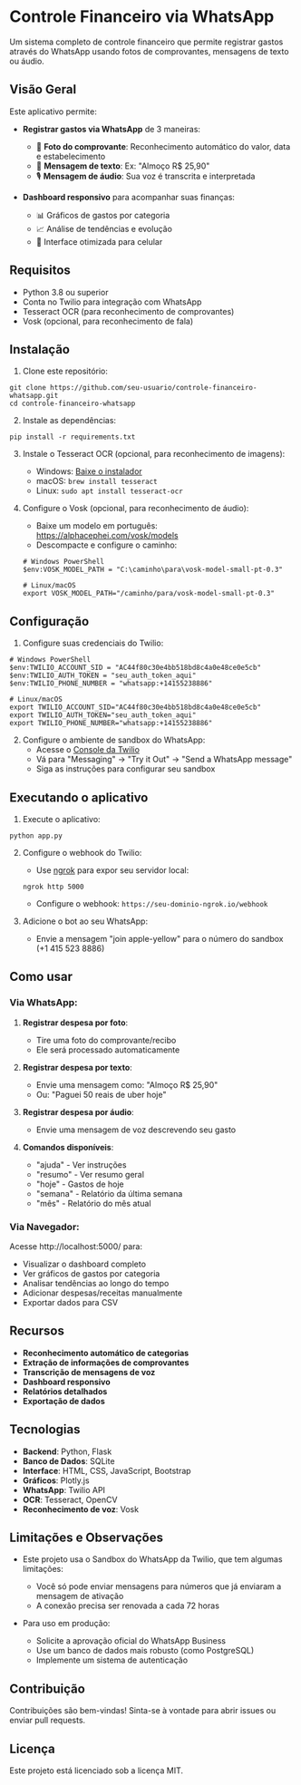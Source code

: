 # Controle Financeiro via WhatsApp

Um sistema completo de controle financeiro que permite registrar gastos através do WhatsApp usando fotos de comprovantes, mensagens de texto ou áudio.

## Visão Geral

Este aplicativo permite:

- **Registrar gastos via WhatsApp** de 3 maneiras:
  - 📸 **Foto do comprovante**: Reconhecimento automático do valor, data e estabelecimento
  - 💬 **Mensagem de texto**: Ex: "Almoço R$ 25,90" 
  - 🎙️ **Mensagem de áudio**: Sua voz é transcrita e interpretada

- **Dashboard responsivo** para acompanhar suas finanças:
  - 📊 Gráficos de gastos por categoria
  - 📈 Análise de tendências e evolução
  - 📱 Interface otimizada para celular

## Requisitos

- Python 3.8 ou superior
- Conta no Twilio para integração com WhatsApp
- Tesseract OCR (para reconhecimento de comprovantes)
- Vosk (opcional, para reconhecimento de fala)

## Instalação

1. Clone este repositório:
```
git clone https://github.com/seu-usuario/controle-financeiro-whatsapp.git
cd controle-financeiro-whatsapp
```

2. Instale as dependências:
```
pip install -r requirements.txt
```

3. Instale o Tesseract OCR (opcional, para reconhecimento de imagens):
   - Windows: [Baixe o instalador](https://github.com/UB-Mannheim/tesseract/wiki)
   - macOS: `brew install tesseract`
   - Linux: `sudo apt install tesseract-ocr`

4. Configure o Vosk (opcional, para reconhecimento de áudio):
   - Baixe um modelo em português: https://alphacephei.com/vosk/models
   - Descompacte e configure o caminho:
   ```
   # Windows PowerShell
   $env:VOSK_MODEL_PATH = "C:\caminho\para\vosk-model-small-pt-0.3"
   
   # Linux/macOS
   export VOSK_MODEL_PATH="/caminho/para/vosk-model-small-pt-0.3"
   ```

## Configuração

1. Configure suas credenciais do Twilio:
```
# Windows PowerShell
$env:TWILIO_ACCOUNT_SID = "AC44f80c30e4bb518bd8c4a0e48ce0e5cb"
$env:TWILIO_AUTH_TOKEN = "seu_auth_token_aqui"
$env:TWILIO_PHONE_NUMBER = "whatsapp:+14155238886"

# Linux/macOS
export TWILIO_ACCOUNT_SID="AC44f80c30e4bb518bd8c4a0e48ce0e5cb"
export TWILIO_AUTH_TOKEN="seu_auth_token_aqui"
export TWILIO_PHONE_NUMBER="whatsapp:+14155238886"
```

2. Configure o ambiente de sandbox do WhatsApp:
   - Acesse o [Console da Twilio](https://www.twilio.com/console)
   - Vá para "Messaging" → "Try it Out" → "Send a WhatsApp message"
   - Siga as instruções para configurar seu sandbox

## Executando o aplicativo

1. Execute o aplicativo:
```
python app.py
```

2. Configure o webhook do Twilio:
   - Use [ngrok](https://ngrok.com/) para expor seu servidor local:
   ```
   ngrok http 5000
   ```
   - Configure o webhook: `https://seu-dominio-ngrok.io/webhook`

3. Adicione o bot ao seu WhatsApp:
   - Envie a mensagem "join apple-yellow" para o número do sandbox (+1 415 523 8886)

## Como usar

### Via WhatsApp:

1. **Registrar despesa por foto**:
   - Tire uma foto do comprovante/recibo
   - Ele será processado automaticamente

2. **Registrar despesa por texto**:
   - Envie uma mensagem como: "Almoço R$ 25,90"
   - Ou: "Paguei 50 reais de uber hoje"

3. **Registrar despesa por áudio**:
   - Envie uma mensagem de voz descrevendo seu gasto

4. **Comandos disponíveis**:
   - "ajuda" - Ver instruções
   - "resumo" - Ver resumo geral
   - "hoje" - Gastos de hoje
   - "semana" - Relatório da última semana
   - "mês" - Relatório do mês atual

### Via Navegador:

Acesse http://localhost:5000/ para:
- Visualizar o dashboard completo
- Ver gráficos de gastos por categoria
- Analisar tendências ao longo do tempo
- Adicionar despesas/receitas manualmente
- Exportar dados para CSV

## Recursos

- **Reconhecimento automático de categorias**
- **Extração de informações de comprovantes**
- **Transcrição de mensagens de voz**
- **Dashboard responsivo**
- **Relatórios detalhados**
- **Exportação de dados**

## Tecnologias

- **Backend**: Python, Flask
- **Banco de Dados**: SQLite
- **Interface**: HTML, CSS, JavaScript, Bootstrap
- **Gráficos**: Plotly.js
- **WhatsApp**: Twilio API
- **OCR**: Tesseract, OpenCV
- **Reconhecimento de voz**: Vosk

## Limitações e Observações

- Este projeto usa o Sandbox do WhatsApp da Twilio, que tem algumas limitações:
  - Você só pode enviar mensagens para números que já enviaram a mensagem de ativação
  - A conexão precisa ser renovada a cada 72 horas

- Para uso em produção:
  - Solicite a aprovação oficial do WhatsApp Business
  - Use um banco de dados mais robusto (como PostgreSQL)
  - Implemente um sistema de autenticação

## Contribuição

Contribuições são bem-vindas! Sinta-se à vontade para abrir issues ou enviar pull requests.

## Licença

Este projeto está licenciado sob a licença MIT.